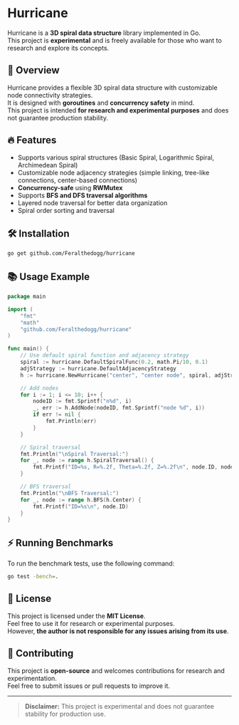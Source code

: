 # Hurricane

Hurricane is a **3D spiral data structure** library implemented in Go.  
This project is **experimental** and is freely available for those who want to research and explore its concepts.

## 🚀 Overview
Hurricane provides a flexible 3D spiral data structure with customizable node connectivity strategies.  
It is designed with **goroutines** and **concurrency safety** in mind.  
This project is intended **for research and experimental purposes** and does not guarantee production stability.

## 🔥 Features
- Supports various spiral structures (Basic Spiral, Logarithmic Spiral, Archimedean Spiral)
- Customizable node adjacency strategies (simple linking, tree-like connections, center-based connections)
- **Concurrency-safe** using **RWMutex**
- Supports **BFS and DFS traversal algorithms**
- Layered node traversal for better data organization
- Spiral order sorting and traversal

## 🛠 Installation

```bash
go get github.com/Feralthedogg/hurricane
```

## 📚 Usage Example

```go
package main

import (
    "fmt"
    "math"
    "github.com/Feralthedogg/hurricane"
)

func main() {
    // Use default spiral function and adjacency strategy
    spiral := hurricane.DefaultSpiralFunc(0.2, math.Pi/10, 0.1)
    adjStrategy := hurricane.DefaultAdjacencyStrategy
    h := hurricane.NewHurricane("center", "center node", spiral, adjStrategy)

    // Add nodes
    for i := 1; i <= 10; i++ {
        nodeID := fmt.Sprintf("n%d", i)
        _, err := h.AddNode(nodeID, fmt.Sprintf("node %d", i))
        if err != nil {
            fmt.Println(err)
        }
    }

    // Spiral traversal
    fmt.Println("\nSpiral Traversal:")
    for _, node := range h.SpiralTraversal() {
        fmt.Printf("ID=%s, R=%.2f, Theta=%.2f, Z=%.2f\n", node.ID, node.R, node.Theta, node.Z)
    }

    // BFS traversal
    fmt.Println("\nBFS Traversal:")
    for _, node := range h.BFS(h.Center) {
        fmt.Printf("ID=%s\n", node.ID)
    }
}
```

## ⚡️ Running Benchmarks

To run the benchmark tests, use the following command:

```bash
go test -bench=.
```

## 📝 License

This project is licensed under the **MIT License**.  
Feel free to use it for research or experimental purposes.  
However, **the author is not responsible for any issues arising from its use**.

## 🤝 Contributing

This project is **open-source** and welcomes contributions for research and experimentation.  
Feel free to submit issues or pull requests to improve it.

---

> **Disclaimer:** This project is experimental and does not guarantee stability for production use.
